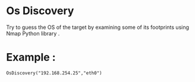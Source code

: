 # Os Discovery

Try to guess the OS of the target by examining some of its footprints using Nmap Python library .

# Example :
```OsDiscovery("192.168.254.25","eth0")```
